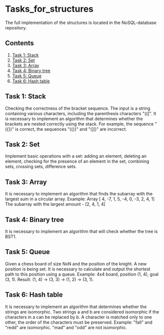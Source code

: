 # Tasks_for_structures

The full implementation of the structures is located in the NoSQL-database repository.

## Contents

1. [Task 1: Stack](#Task-1)
2. [Task 2: Set](#Task-2)
3. [Task 3: Array](#Task-3)
4. [Task 4: Binary tree](#Task-4)
5. [Task 5: Queue](#Task-5)
6. [Task 6: Hash table](#Task-6)

## Task 1: Stack
Checking the correctness of the bracket sequence.
The input is a string containing various characters,
including the parenthesis characters "({[". It is necessary to implement an algorithm that
determines whether the brackets are nested correctly using the stack. For example,
the sequence "({})" is correct, the sequences "({)}" and "(][)"
are incorrect.


## Task 2: Set
Implement basic operations with a set: adding an element,
deleting an element, checking for the presence of an element in the set, combining
sets, crossing sets, difference sets.


## Task 3: Array
It is necessary to implement an algorithm that finds
the subarray with the largest sum in a circular array.
Example:
Array [ 4, -7, 1, 5, -4, 0, -3, 2, 4, 1]
The subarray with the largest amount - [2, 4, 1, 4]


## Task 4: Binary tree
It is necessary to implement an algorithm that will check whether
the tree is BST1.


## Task 5: Queue
Given a chess board of size NxN and the position of the knight. A new position is being set.
It is necessary to calculate and output the shortest path to this position using
a queue.
Example:
4x4 board, position (1, 4), goal (3, 1).
Result: (1, 4) -> (3, 3) -> (1, 2) -> (3, 1).


## Task 6: Hash table
It is necessary to implement an algorithm that determines whether the strings
are isomorphic.
Two strings a and b are considered isomorphic if the characters in a can be replaced
by b.
A character is matched only to one other, the order of the characters must
be preserved.
Example:
"fall" and "redd" are isomorphic.
"mad" and "odd" are not isomorphic.